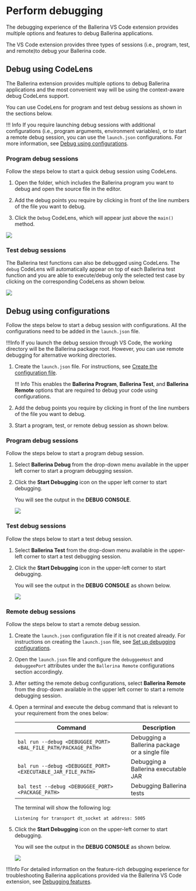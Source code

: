 # Perform debugging 
The debugging experience of the Ballerina VS Code extension provides multiple options and features to debug Ballerina applications.

The VS Code extension provides three types of sessions (i.e., program, test, and remote)to debug your Ballerina code.

## Debug using CodeLens

The Ballerina extension provides multiple options to debug Ballerina applications and the most convenient way will be using the context-aware debug CodeLens support.

You can use CodeLens for program and test debug sessions as shown in the sections below.

!!! Info
    If you require launching debug sessions with additional configurations (i.e., program arguments, environment variables), or to start a remote debug session, you can use the `launch.json` configurations. For more information, see [Debug using configurations](#debug-using-configurations).

### Program debug sessions

Follow the steps below to start a quick debug session using CodeLens.

1. Open the folder, which includes the Ballerina program you want to debug and open the source file in the editor.

2. Add the debug points you require by clicking in front of the line numbers of the file you want to debug.

3. Click the `Debug` CodeLens, which will appear just above the `main()` method.

<img src="https://wso2.com/ballerina/vscode/docs/img/debug/start-quick-main-debug-session.gif" class="cInlineImage-full"/>

### Test debug sessions

The Ballerina test functions can also be debugged using CodeLens. The `debug` CodeLens will automatically appear on top of each Ballerina test function
and you are able to execute/debug only the selected test case by clicking on the corresponding CodeLens as shown below.

<img src="https://wso2.com/ballerina/vscode/docs/img/debug/start-quick-test-debug-session.gif" class="cInlineImage-full"/>

## Debug using configurations

Follow the steps below to start a debug session with configurations. All the configurations need to be added in the `launch.json` file.

!!!Info 
    If you launch the debug session through VS Code, the working directory will be the Ballerina package root. However, you can use remote debugging for alternative working directories.

1. Create the `launch.json` file. For instructions, see [Create the configuration file](/debug-the-code/debugging-configurations/#create-the-configuration-file).

    !!! Info
        This enables the **Ballerina Program**, **Ballerina Test**, and **Ballerina Remote** options that are required to debug your code using configurations.

2. Add the debug points you require by clicking in front of the line numbers of the file you want to debug.

3. Start a program, test, or remote debug session as shown below.        

### Program debug sessions

Follow the steps below to start a program debug session.

1. Select **Ballerina Debug** from the drop-down menu available in the upper left corner to start a program debugging session.

2. Click the **Start Debugging** icon on the upper left corner to start debugging.

    You will see the output in the **DEBUG CONSOLE**.

    <img src="https://wso2.com/ballerina/vscode/docs/img/debug/program-debug.gif" class="cInlineImage-full"/>

### Test debug sessions 

Follow the steps below to start a test debug session.

1. Select **Ballerina Test** from the drop-down menu available in the upper-left corner to start a test debugging session.

2. Click the **Start Debugging** icon in the upper-left corner to start debugging.

    You will see the output in the **DEBUG CONSOLE** as shown below.

    <img src="https://wso2.com/ballerina/vscode/docs/img/debug/test-debug.gif" class="cInlineImage-full"/>

### Remote debug sessions

Follow the steps below to start a remote debug session.

1. Create the `launch.json` configuration file if it is not created already. For instructions on creating the `launch.json` file, see [Set up debugging configurations](#debugging-configurations).

2. Open the `launch.json` file and configure the `debuggeeHost` and `debuggeePort` attributes under the `Ballerina Remote` configurations section accordingly.

3. After setting the remote debug configurations, select **Ballerina Remote** from the drop-down available in the upper left corner to start a remote debugging session.

4. Open a terminal and execute the debug command that is relevant to your requirement from the ones below:

      | Command                   	| Description                                                          	|
      |---------------------------------	|----------------------------------------------------------------------	|
      | `bal run --debug <DEBUGGEE_PORT> <BAL_FILE_PATH/PACKAGE_PATH>`                 	| Debugging a Ballerina package or a single file
      | `bal run --debug <DEBUGGEE_PORT> <EXECUTABLE_JAR_FILE_PATH>`                	| Debugging a Ballerina executable JAR
      | `bal test --debug <DEBUGGEE_PORT> <PACKAGE_PATH>`                	| Debugging Ballerina tests

      The terminal will show the following log:

      ```ballerina
      Listening for transport dt_socket at address: 5005
      ```

5. Click the **Start Debugging** icon on the upper-left corner to start debugging.

      You will see the output in the **DEBUG CONSOLE** as shown below.

      <img src="https://wso2.com/ballerina/vscode/docs/img/debug/remote-debug.gif" class="cInlineImage-full"/>

!!!Info 
    For detailed information on the feature-rich debugging experience for troubleshooting Ballerina applications provided via the Ballerina VS Code extension, see [Debugging features](/debug-the-code/debugging-features).